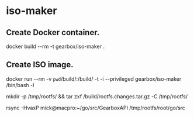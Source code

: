 # iso-maker

## Create Docker container.
docker build --rm -t gearbox/iso-maker .

## Create ISO image.
docker run --rm -v `pwd`/build/:/build/ -t -i --privileged gearbox/iso-maker /bin/bash -l

mkdir -p /tmp/rootfs/ && tar zxf /build/rootfs.changes.tar.gz -C /tmp/rootfs/

rsync -HvaxP mick@macpro:~/go/src/GearboxAPI /tmp/rootfs/root/go/src
